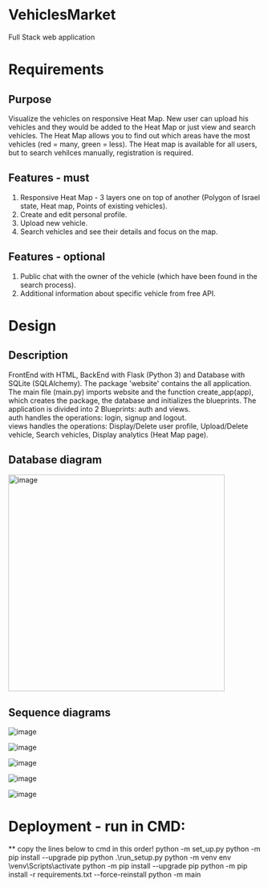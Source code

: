 # VehiclesMarket
Full Stack web application

# Requirements
## Purpose
Visualize the vehicles on responsive Heat Map. New user can upload his vehicles and they would be added to the Heat Map or just view and search vehicles.
The Heat Map allows you to find out which areas have the most vehicles (red = many, green = less). The Heat map is available for all users, but to search vehilces manually, registration is required.
## Features - must
1) Responsive Heat Map - 3 layers one on top of another (Polygon of Israel state, Heat map, Points of existing vehicles).
2) Create and edit personal profile.
3) Upload new vehicle.
4) Search vehicles and see their details and focus on the map.
## Features - optional
1) Public chat with the owner of the vehicle (which have been found in the search process).
2) Additional information about specific vehicle from free API.

# Design
## Description
FrontEnd with HTML, BackEnd with Flask (Python 3) and Database with SQLite (SQLAlchemy).
The package 'website' contains the all application. The main file (main.py) imports website and the function create_app(app), which creates the package, the database and initializes the blueprints. The application is divided into 2 Blueprints: auth and views. <br />
auth handles the operations: login, signup and logout. <br />
views handles the operations: Display/Delete user profile, Upload/Delete vehicle, Search vehicles, Display analytics (Heat Map page).

## Database diagram
<img width="431" alt="image" src="https://user-images.githubusercontent.com/58309185/193948888-cbfe583a-2bd4-4a97-b8b6-9ae058bb8c6d.png">

## Sequence diagrams
![image](https://user-images.githubusercontent.com/58309185/193948928-cfce9eed-0292-4cc3-bb1e-12d7c90be3a4.png)

![image](https://user-images.githubusercontent.com/58309185/193948955-b830e5b3-df0c-4aba-9b69-362d8ad31811.png)

![image](https://user-images.githubusercontent.com/58309185/193948987-ca09010e-92f4-4f74-aa0b-40b838196c13.png)

![image](https://user-images.githubusercontent.com/58309185/193949007-6dfbe82a-f76a-4266-9fab-186e1412da51.png)

![image](https://user-images.githubusercontent.com/58309185/193949036-d14bcd9f-6108-4ba0-b205-cb11d15cd891.png)

# Deployment - run in CMD:
** copy the lines below to cmd in this order!
python -m set_up.py
python -m pip install --upgrade pip
python .\run_setup.py
python -m venv env
\venv\Scripts\activate
python -m pip install --upgrade pip
python -m pip install -r requirements.txt --force-reinstall
python -m main
